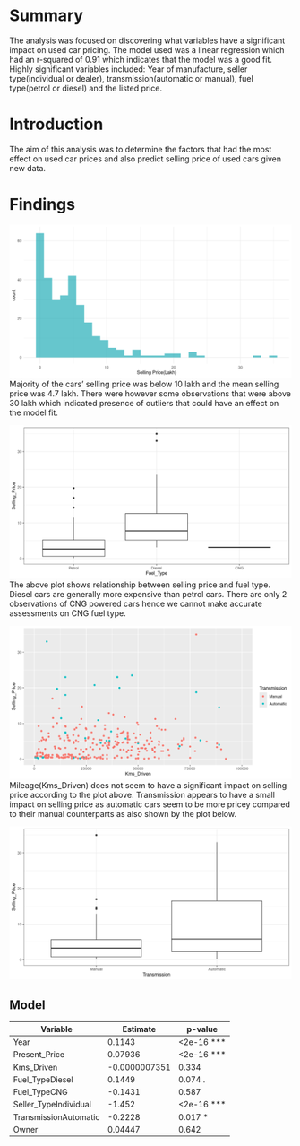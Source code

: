 # Summary
The analysis was focused on discovering what variables have a significant impact on used car pricing. The model used was a linear regression which had an r-squared of 0.91 which indicates that the model was a good fit. Highly significant variables included: Year of manufacture, seller type(individual or dealer), transmission(automatic or manual), fuel type(petrol or diesel) and the listed price.

# Introduction
The aim of this analysis was to determine the factors that had the most effect on used car prices and also predict selling price of used cars given new data.

# Findings
![Selling Price Distribution](images/spdist.png)
Majority of the cars’ selling price was below 10 lakh and the mean selling price was 4.7 lakh. There were however some observations that were above 30 lakh which indicated presence of outliers that could have an effect on the model fit.

![Selling price vs Fuel type](images/sp-v-fuel.png)
The above plot shows relationship between selling price and fuel type. Diesel cars are generally more expensive than petrol cars. There are only 2 observations of CNG powered cars hence we cannot make accurate assessments on CNG fuel type.

![Selling price vs mileage](images/sp-v-km.png)
Mileage(Kms_Driven) does not seem to have a significant impact on selling price according to the plot above. Transmission appears to have a small impact on selling price as automatic cars seem to be more pricey compared to their manual counterparts as also shown by the plot below.

![Selling price vs Transmission](images/sp-v-transmission.png)

## Model
| Variable | Estimate | p-value |
| -------- | -------- | ------- |
| Year     | 0.1143   | <2e-16 *** |
| Present_Price | 0.07936 | <2e-16 *** |
| Kms_Driven | -0.0000007351 | 0.334 |
| Fuel_TypeDiesel | 0.1449 | 0.074 . | 
| Fuel_TypeCNG | -0.1431 | 0.587 |
| Seller_TypeIndividual | -1.452 | <2e-16 *** |
| TransmissionAutomatic | -0.2228 | 0.017 * |
| Owner | 0.04447 | 0.642 |

